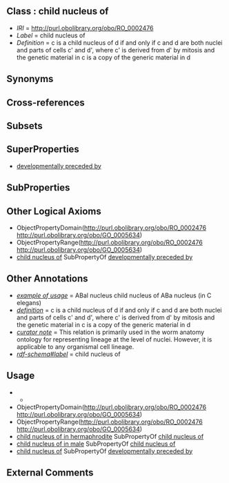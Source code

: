 
## Class : child nucleus of

 * *IRI* = http://purl.obolibrary.org/obo/RO_0002476
 * *Label* = child nucleus of
 * *Definition* = c is a child nucleus of d if and only if c and d are both nuclei and parts of cells c' and d', where c' is derived from d' by mitosis and the genetic material in c is a copy of the generic material in d

## Synonyms


## Cross-references


## Subsets


## SuperProperties

 * [developmentally preceded by](../../RO/58/RO_0002258.md)

## SubProperties


## Other Logical Axioms

 * ObjectPropertyDomain(<http://purl.obolibrary.org/obo/RO_0002476> <http://purl.obolibrary.org/obo/GO_0005634>)
 * ObjectPropertyRange(<http://purl.obolibrary.org/obo/RO_0002476> <http://purl.obolibrary.org/obo/GO_0005634>)
 * [child nucleus of](../../RO/76/RO_0002476.md) SubPropertyOf [developmentally preceded by](../../RO/58/RO_0002258.md)

## Other Annotations

 * *[example of usage](../../IAO/12/IAO_0000112.md)* = ABal nucleus child nucleus of ABa nucleus (in C elegans)
 * *[definition](../../IAO/15/IAO_0000115.md)* = c is a child nucleus of d if and only if c and d are both nuclei and parts of cells c' and d', where c' is derived from d' by mitosis and the genetic material in c is a copy of the generic material in d
 * *[curator note](../../IAO/32/IAO_0000232.md)* = This relation is primarily used in the worm anatomy ontology for representing lineage at the level of nuclei. However, it is applicable to any organismal cell lineage.
 * *[rdf-schema#label](../../el/rdf-schema#label.md)* = child nucleus of

## Usage

 * -
 * ObjectPropertyDomain(<http://purl.obolibrary.org/obo/RO_0002476> <http://purl.obolibrary.org/obo/GO_0005634>)
 * ObjectPropertyRange(<http://purl.obolibrary.org/obo/RO_0002476> <http://purl.obolibrary.org/obo/GO_0005634>)
 * [child nucleus of in hermaphrodite](../../RO/77/RO_0002477.md) SubPropertyOf [child nucleus of](../../RO/76/RO_0002476.md)
 * [child nucleus of in male](../../RO/78/RO_0002478.md) SubPropertyOf [child nucleus of](../../RO/76/RO_0002476.md)
 * [child nucleus of](../../RO/76/RO_0002476.md) SubPropertyOf [developmentally preceded by](../../RO/58/RO_0002258.md)

## External Comments

